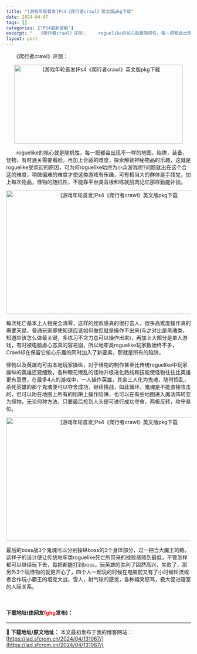 ```yaml
---
title: "[游戏年轮首发]Ps4《爬行者crawl》英文版pkg下载"
date: 2024-04-07
tags: []
categories: ["PS4最新破解"]
excerpt: "　　《爬行者crawl》评测： 　　roguelike的核心就是随机性，每一把都会出现不一样的地图，陷阱，装备，怪物，有时通关需要看脸，再加上合适的难度，探索解锁神秘物品的乐趣，这就是roguelike受欢迎的原因，可为何roguelike始终为小众游戏呢?问题就出在这个合适的难度，稍微偏难的难度才&hellip;"
layout: post
---
```


 <p>　　《爬行者crawl》评测：</p> <p style="text-align: center;"><img src="https://lad.sfcrom.cn/wp-content/uploads/2024/04/20240407_661276596d1fc.webp" style="width: 460px; height: 215px;" alt="[游戏年轮首发]Ps4《爬行者crawl》英文版pkg下载" /></p> <p>　　roguelike的核心就是随机性，每一把都会出现不一样的地图，陷阱，装备，怪物，有时通关需要看脸，再加上合适的难度，探索解锁神秘物品的乐趣，这就是roguelike受欢迎的原因，可为何roguelike始终为小众游戏呢?问题就出在这个合适的难度，稍微偏难的难度才使这类游戏有乐趣，可有相当大的群体是手残党，加上每次物品，怪物的随机性，不能靠平台类背板和练就肌肉记忆那样勤能补拙，</p> <p style="text-align: center;"><img src="https://lad.sfcrom.cn/wp-content/uploads/2024/04/20240407_66127659c792a.webp" style="width: 600px; height: 337px;" alt="[游戏年轮首发]Ps4《爬行者crawl》英文版pkg下载" /></p> <p>每次死亡基本上人物完全清零，这样的挫败感真的很打击人，很多高难度操作真的需要天赋，普通玩家即使知道应该如何做但就是操作不出来(与之对比是黑魂类，知道应该怎么做最关键，多练习不贪刀总可以操作出来)，再加上大部分是单人游戏，有时被电脑虐心态真的容易崩，所以地牢类roguelike玩家数始终不多，Crawl却在保留它核心乐趣的同时加入了新要素，那就是所有的陷阱，</p> <p>怪物以及英雄均可由本地玩家操纵，对于怪物的制作甚至比传统roguelike中玩家操纵的英雄还要细致，各种眼花缭乱的怪物升级进化路线和技能使怪物往往比英雄更有意思，在最多4人的游戏中，一人操作英雄，其余三人化为鬼魂，随时捣乱，杀死英雄的那个鬼魂便可以夺舍成功，继续挑战，如此循环。鬼魂是不能直接攻击的，但可以附在地图上所有的陷阱上操作陷阱，也可以在有些地图进入魔法阵转变为怪物，无论何种方法，只要最后抢到人头便可进行成功夺舍，两极反转，攻守易位。</p> <p style="text-align: center;"><img src="https://lad.sfcrom.cn/wp-content/uploads/2024/04/20240407_6612765a24056.webp" style="width: 600px; height: 337px;" alt="[游戏年轮首发]Ps4《爬行者crawl》英文版pkg下载" /></p> <p>最后的boss战3个鬼魂可以分别操纵boss的3个身体部分，过一把当大魔王的瘾，这样子的设计便让传统地牢类roguelike死亡所带来的挫败感降到最低，不管怎样都可以继续玩下去，每把都能打到boss，玩英雄的胜利了固然高兴，失败了，那另外3个玩怪物的就更开心了，四个人一起玩的时候在电脑前又有了小时候轮流或者合作玩小霸王的坦克大战，雪人，射气球的感觉，各种嬉笑怒骂，极大促进寝室的人际关系。</p> <p>&nbsp;</p> <p><h4>下载地址(由网友<font color="red">fghg</font>发布)：</h4></p> 

---
📖 **下载地址/原文地址：** 本文最初发布于我的博客网站：[https://lad.sfcrom.cn/2024/04/131067/](https://lad.sfcrom.cn/2024/04/131067/)
